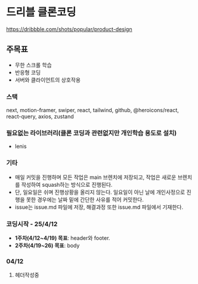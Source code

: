 # 드리블 클론코딩

https://dribbble.com/shots/popular/product-design

## 주목표

- 무한 스크롤 학습
- 반응형 코딩
- 서버와 클라이언트의 상호작용

### 스택

next, motion-framer, swiper, react, tailwind, github, @heroicons/react, react-query, axios, zustand

### 필요없는 라이브러리(클론 코딩과 관련없지만 개인학습 용도로 설치)

- lenis

### 기타

- 매일 커밋을 진행하며 모든 작업은 main 브렌치에 저장되고, 작업은 새로운 브렌치를 작성하여 squash하는 방식으로 진행된다.
- 단, 일요일은 쉬며 진행상황을 올리지 않는다. 일요일이 아닌 날에 개인사정으로 진행을 못한 경우에는 날짜 밑에 간단한 사유를 적어 커밋한다.
- issue는 issue.md 파일에 저장, 해결과정 또한 issue.md 파일에서 기재한다.

### 코딩시작 - 25/4/12

- **1주차(4/12~4/19) 목표**: header와 footer.
- **2주차(4/19~26) 목표**: body

### 04/12

1. 헤더작성중
